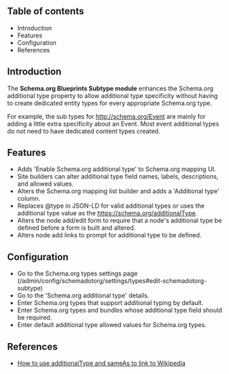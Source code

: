Table of contents
-----------------

* Introduction
* Features
* Configuration
* References


Introduction
------------

The **Schema.org Blueprints Subtype module** enhances the Schema.org additional
type property to allow additional type specificity without having to create 
dedicated entity types for every appropriate Schema.org type.

For example, the sub types for <http://schema.org/Event> are mainly for adding a 
little extra specificity about an Event. Most event additional types do not need to 
have dedicated content types created.


Features
--------

- Adds 'Enable Schema.org additional type' to Schema.org mapping UI.
- Site builders can alter additional type field names, labels, descriptions, 
  and allowed values.
- Alters the Schema.org mapping list builder and adds a 'Additional type' column.
- Replaces @type in JSON-LD for valid additional types or uses the additional type value
  as the https://schema.org/additionalType.
- Alters the node add/edit form to require that a node's additional type be defined
  before a form is built and altered.
- Alters node add links to prompt for additional type to be defined.

Configuration
-------------

- Go to the Schema.org types settings page
  (/admin/config/schemadotorg/settings/types#edit-schemadotorg-subtype)
- Go to the 'Schema.org additional type' details.
- Enter Schema.org types that support additional typing by default.
- Enter Schema.org types and bundles whose additional type field should be required.
- Enter default additional type allowed values for Schema.org types.


References
----------

- [How to use additionalType and sameAs to link to Wikipedia](https://support.schemaapp.com/support/solutions/articles/33000277321-how-to-use-additionaltype-and-sameas-to-link-to-wikipedia)
